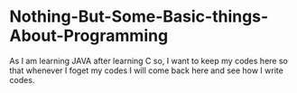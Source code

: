 # Nothing-But-Some-Basic-things-About-Programming
As I am learning JAVA after learning C so, I want to keep my codes here so that whenever I foget my codes I will come back here and see how I write codes.
